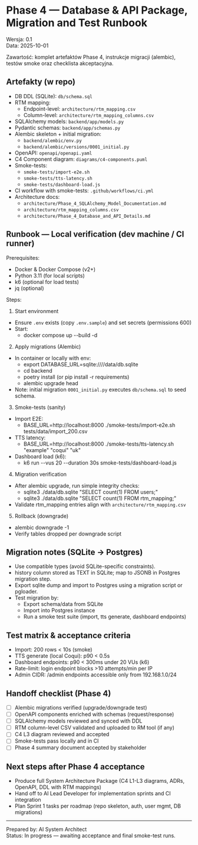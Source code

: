 # Phase 4 — Database & API Package, Migration and Test Runbook

Wersja: 0.1  
Data: 2025-10-01

Zawartość: komplet artefaktów Phase 4, instrukcje migracji (alembic), testów smoke oraz checklista akceptacyjna.

## Artefakty (w repo)
- DB DDL (SQLite): `db/schema.sql`
- RTM mapping:
  - Endpoint-level: `architecture/rtm_mapping.csv`
  - Column-level: `architecture/rtm_mapping_columns.csv`
- SQLAlchemy models: `backend/app/models.py`
- Pydantic schemas: `backend/app/schemas.py`
- Alembic skeleton + initial migration:
  - `backend/alembic/env.py`
  - `backend/alembic/versions/0001_initial.py`
- OpenAPI: `openapi/openapi.yaml`
- C4 Component diagram: `diagrams/c4-components.puml`
- Smoke-tests:
  - `smoke-tests/import-e2e.sh`
  - `smoke-tests/tts-latency.sh`
  - `smoke-tests/dashboard-load.js`
- CI workflow with smoke-tests: `.github/workflows/ci.yml`
- Architecture docs:
  - `architecture/Phase_4_SQLAlchemy_Model_Documentation.md`
  - `architecture/rtm_mapping_columns.csv`
  - `architecture/Phase_4_Database_and_API_Details.md`

## Runbook — Local verification (dev machine / CI runner)

Prerequisites:
- Docker & Docker Compose (v2+)
- Python 3.11 (for local scripts)
- k6 (optional for load tests)
- jq (optional)

Steps:

1) Start environment
- Ensure `.env` exists (copy `.env.sample`) and set secrets (permissions 600)
- Start:
  - docker compose up --build -d

2) Apply migrations (Alembic)
- In container or locally with env:
  - export DATABASE_URL=sqlite:////data/db.sqlite
  - cd backend
  - poetry install (or pip install -r requirements)
  - alembic upgrade head
- Note: initial migration `0001_initial.py` executes `db/schema.sql` to seed schema.

3) Smoke-tests (sanity)
- Import E2E:
  - BASE_URL=http://localhost:8000 ./smoke-tests/import-e2e.sh tests/data/import_200.csv
- TTS latency:
  - BASE_URL=http://localhost:8000 ./smoke-tests/tts-latency.sh "example" "coqui" "uk"
- Dashboard load (k6):
  - k6 run --vus 20 --duration 30s smoke-tests/dashboard-load.js

4) Migration verification
- After alembic upgrade, run simple integrity checks:
  - sqlite3 ./data/db.sqlite "SELECT count(1) FROM users;"
  - sqlite3 ./data/db.sqlite "SELECT count(1) FROM rtm_mapping;"
- Validate rtm_mapping entries align with `architecture/rtm_mapping.csv`

5) Rollback (downgrade)
- alembic downgrade -1
- Verify tables dropped per downgrade script

## Migration notes (SQLite -> Postgres)
- Use compatible types (avoid SQLite-specific constraints).
- history column stored as TEXT in SQLite; map to JSONB in Postgres migration step.
- Export sqlite dump and import to Postgres using a migration script or pgloader.
- Test migration by:
  - Export schema/data from SQLite
  - Import into Postgres instance
  - Run a smoke test suite (import, tts generate, dashboard endpoints)

## Test matrix & acceptance criteria
- Import: 200 rows < 10s (smoke)
- TTS generate (local Coqui): p90 < 0.5s
- Dashboard endpoints: p90 < 300ms under 20 VUs (k6)
- Rate-limit: login endpoint blocks >10 attempts/min per IP
- Admin CIDR: /admin endpoints accessible only from 192.168.1.0/24

## Handoff checklist (Phase 4)
- [ ] Alembic migrations verified (upgrade/downgrade test)
- [ ] OpenAPI components enriched with schemas (request/response)
- [ ] SQLAlchemy models reviewed and synced with DDL
- [ ] RTM column-level CSV validated and uploaded to RM tool (if any)
- [ ] C4 L3 diagram reviewed and accepted
- [ ] Smoke-tests pass locally and in CI
- [ ] Phase 4 summary document accepted by stakeholder

## Next steps after Phase 4 acceptance
- Produce full System Architecture Package (C4 L1-L3 diagrams, ADRs, OpenAPI, DDL with RTM mappings)
- Hand off to AI Lead Developer for implementation sprints and CI integration
- Plan Sprint 1 tasks per roadmap (repo skeleton, auth, user mgmt, DB migrations)

---

Prepared by: AI System Architect  
Status: In progress — awaiting acceptance and final smoke-test runs.
